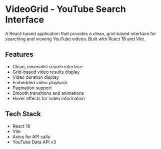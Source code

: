# VideoGrid - YouTube Search Interface

A React-based application that provides a clean, grid-based interface for searching and viewing YouTube videos. Built with React 18 and Vite.

## Features

- Clean, minimalist search interface
- Grid-based video results display
- Video duration display
- Embedded video playback
- Pagination support
- Smooth transitions and animations
- Hover effects for video information

## Tech Stack

- React 18
- Vite
- Axios for API calls
- YouTube Data API v3
